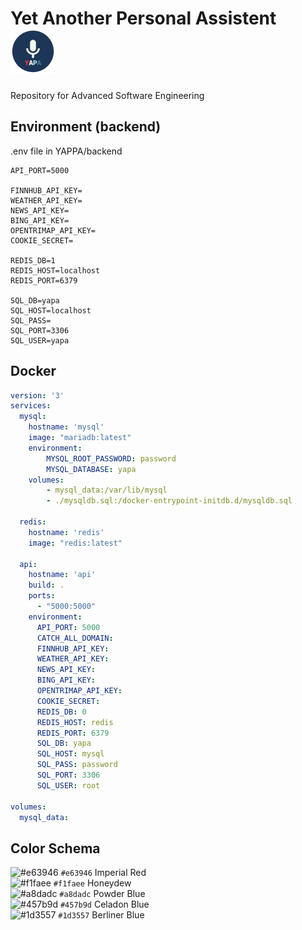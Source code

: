 # Yet Another Personal Assistent &nbsp;![YAPA Logo](https://github.com/NoSpread/YAPA/blob/master/yapa/images/icon-72x72.png)

Repository for Advanced Software Engineering

## Environment (backend)

.env file in YAPPA/backend

```env
API_PORT=5000

FINNHUB_API_KEY=
WEATHER_API_KEY=
NEWS_API_KEY=
BING_API_KEY=
OPENTRIMAP_API_KEY=
COOKIE_SECRET=

REDIS_DB=1
REDIS_HOST=localhost
REDIS_PORT=6379

SQL_DB=yapa
SQL_HOST=localhost
SQL_PASS=
SQL_PORT=3306
SQL_USER=yapa
```

## Docker

```yaml
version: '3'
services: 
  mysql:
    hostname: 'mysql'
    image: "mariadb:latest"
    environment: 
        MYSQL_ROOT_PASSWORD: password
        MYSQL_DATABASE: yapa
    volumes: 
        - mysql_data:/var/lib/mysql
        - ./mysqldb.sql:/docker-entrypoint-initdb.d/mysqldb.sql

  redis:
    hostname: 'redis'
    image: "redis:latest"

  api:
    hostname: 'api'
    build: .
    ports:
      - "5000:5000"
    environment: 
      API_PORT: 5000
      CATCH_ALL_DOMAIN: 
      FINNHUB_API_KEY: 
      WEATHER_API_KEY: 
      NEWS_API_KEY: 
      BING_API_KEY: 
      OPENTRIMAP_API_KEY: 
      COOKIE_SECRET: 
      REDIS_DB: 0
      REDIS_HOST: redis
      REDIS_PORT: 6379
      SQL_DB: yapa
      SQL_HOST: mysql
      SQL_PASS: password
      SQL_PORT: 3306
      SQL_USER: root

volumes: 
  mysql_data:
```

## Color Schema

![#e63946](https://placehold.it/15/e63946/000000?text=+) `#e63946` Imperial Red<br>
![#f1faee](https://placehold.it/15/f1faee/000000?text=+) `#f1faee` Honeydew<br>
![#a8dadc](https://placehold.it/15/a8dadc/000000?text=+) `#a8dadc` Powder Blue<br>
![#457b9d](https://placehold.it/15/457b9d/000000?text=+) `#457b9d` Celadon Blue<br>
![#1d3557](https://placehold.it/15/1d3557/000000?text=+) `#1d3557` Berliner Blue
